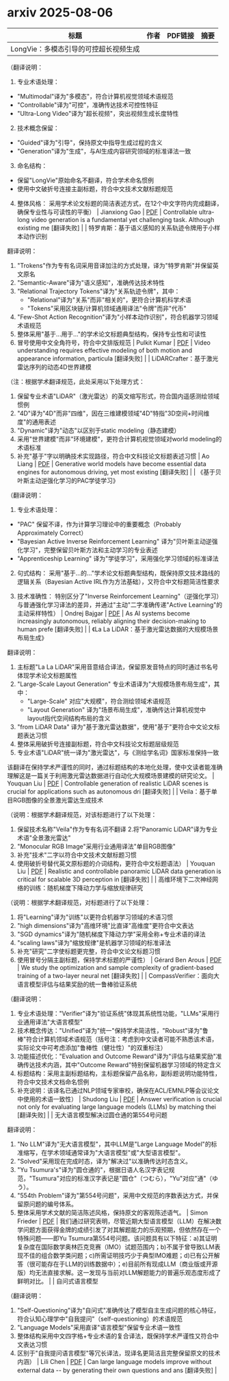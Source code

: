 # arxiv 2025-08-06

| 标题 | 作者 | PDF链接 |  摘要 |
|------|------|--------|------|
| LongVie：多模态引导的可控超长视频生成

（翻译说明：
1. 专业术语处理：
- "Multimodal"译为"多模态"，符合计算机视觉领域术语规范
- "Controllable"译为"可控"，准确传达技术可控性特征
- "Ultra-Long Video"译为"超长视频"，突出视频生成长度特性

2. 技术概念保留：
- "Guided"译为"引导"，保持原文中指导生成过程的含义
- "Generation"译为"生成"，与AI生成内容研究领域的标准译法一致

3. 命名结构：
- 保留"LongVie"原始命名不翻译，符合学术命名惯例
- 使用中文破折号连接主副标题，符合中文技术文献标题规范

4. 整体风格：
采用学术论文标题的简洁表述方式，在12个中文字符内完成翻译，确保专业性与可读性的平衡） | Jianxiong Gao | [PDF](http://arxiv.org/pdf/2508.03694v1) | Controllable ultra-long video generation is a fundamental yet challenging
task. Although existing me [翻译失败] |
| 特罗肯斯：基于语义感知的关系轨迹令牌用于小样本动作识别

翻译说明：
1. "Trokens"作为专有名词采用音译加注的方式处理，译为"特罗肯斯"并保留英文原名
2. "Semantic-Aware"译为"语义感知"，准确传达技术特性
3. "Relational Trajectory Tokens"译为"关系轨迹令牌"，其中：
   - "Relational"译为"关系"而非"相关的"，更符合计算机科学术语
   - "Tokens"采用区块链/计算机领域通用译法"令牌"而非"代币"
4. "Few-Shot Action Recognition"译为"小样本动作识别"，符合机器学习领域术语规范
5. 整体采用"基于...用于..."的学术论文标题典型结构，保持专业性和可读性
6. 冒号使用中文全角符号，符合中文排版规范 | Pulkit Kumar | [PDF](http://arxiv.org/pdf/2508.03695v1) | Video understanding requires effective modeling of both motion and appearance
information, particula [翻译失败] |
| LiDARCrafter：基于激光雷达序列的动态4D世界建模

（注：根据学术翻译规范，此处采用以下处理方式：
1. 保留专业术语"LiDAR"（激光雷达）的英文缩写形式，符合国内遥感测绘领域惯例
2. "4D"译为"4D"而非"四维"，因在三维建模领域"4D"特指"3D空间+时间维度"的通用表述
3. "Dynamic"译为"动态"以区别于static modeling（静态建模）
4. 采用"世界建模"而非"环境建模"，更符合计算机视觉领域对world modeling的术语标准
5. 补充"基于"字以明确技术实现路径，符合中文科技论文标题表述习惯 | Ao Liang | [PDF](http://arxiv.org/pdf/2508.03692v1) | Generative world models have become essential data engines for autonomous
driving, yet most existing [翻译失败] |
| 《基于贝叶斯主动逆强化学习的PAC学徒学习》

（翻译说明：
1. 专业术语处理：
- "PAC" 保留不译，作为计算学习理论中的重要概念（Probably Approximately Correct）
- "Bayesian Active Inverse Reinforcement Learning" 译为"贝叶斯主动逆强化学习"，完整保留贝叶斯方法和主动学习的专业表述
- "Apprenticeship Learning" 译为"学徒学习"，采用强化学习领域的标准译法

2. 句式结构：
采用"基于...的..."学术论文标题典型结构，既保持原文技术路线的逻辑关系（Bayesian Active IRL作为方法基础），又符合中文标题简洁性要求

3. 技术准确性：
特别区分了"Inverse Reinforcement Learning"（逆强化学习）与普通强化学习译法的差异，并通过"主动"二字准确传递"Active Learning"的主动采样特性） | Ondrej Bajgar | [PDF](http://arxiv.org/pdf/2508.03693v1) | As AI systems become increasingly autonomous, reliably aligning their
decision-making to human prefe [翻译失败] |
| 《La La LiDAR：基于激光雷达数据的大规模场景布局生成》

翻译说明：
1. 主标题"La La LiDAR"采用音意结合译法，保留原发音特点的同时通过书名号体现学术论文标题属性
2. "Large-Scale Layout Generation" 专业术语译为"大规模场景布局生成"，其中：
   - "Large-Scale" 对应"大规模"，符合测绘领域术语规范
   - "Layout Generation" 译为"场景布局生成"，准确传达计算机视觉中layout指代空间结构布局的含义
3. "from LiDAR Data" 译为"基于激光雷达数据"，使用"基于"更符合中文论文标题表达习惯
4. 整体采用破折号连接副标题，符合中文科技论文标题层级规范
5. 专业术语"LiDAR"统一译为"激光雷达"，与《测绘学名词》国家标准保持一致

该翻译在保持学术严谨性的同时，通过标题结构的本地化处理，使中文读者能准确理解这是一篇关于利用激光雷达数据进行自动化大规模场景建模的研究论文。 | Youquan Liu | [PDF](http://arxiv.org/pdf/2508.03691v1) | Controllable generation of realistic LiDAR scenes is crucial for applications
such as autonomous dri [翻译失败] |
| Veila：基于单目RGB图像的全景激光雷达生成技术

（说明：根据学术翻译规范，对该标题进行了以下处理：
1. 保留技术名称"Veila"作为专有名词不翻译
2.将"Panoramic LiDAR"译为专业术语"全景激光雷达"
3. "Monocular RGB Image"采用行业通用译法"单目RGB图像"
4. 补充"技术"二字以符合中文技术文献标题习惯
5. 使用破折号替代英文原标题的介词结构，更符合中文标题语法） | Youquan Liu | [PDF](http://arxiv.org/pdf/2508.03690v1) | Realistic and controllable panoramic LiDAR data generation is critical for
scalable 3D perception in [翻译失败] |
| 高维环境下二次神经网络的训练：随机梯度下降动力学与缩放规律研究

（说明：根据学术翻译规范，对标题进行了以下处理：
1. 将"Learning"译为"训练"以更符合机器学习领域的术语习惯
2. "high dimensions"译为"高维环境"比直译"高维度"更符合中文表达
3. "SGD dynamics"译为"随机梯度下降动力学"采用全称+专业术语的译法
4. "scaling laws"译为"缩放规律"是机器学习领域的标准译法
5. 补充"研究"二字使标题更完整，符合中文论文标题习惯
6. 使用冒号分隔主副标题，保持学术标题的严谨性） | Gérard Ben Arous | [PDF](http://arxiv.org/pdf/2508.03688v1) | We study the optimization and sample complexity of gradient-based training of
a two-layer neural net [翻译失败] |
| CompassVerifier：面向大语言模型评估与结果奖励的统一鲁棒验证系统

（翻译说明：
1. 专业术语处理："Verifier"译为"验证系统"体现其系统性功能，"LLMs"采用行业通用译法"大语言模型"
2. 技术概念传达："Unified"译为"统一"保持学术简洁性，"Robust"译为"鲁棒"符合计算机领域术语规范（括号注：考虑到中文读者可能不熟悉该术语，实际论文中可考虑添加"鲁棒性（健壮性）"的双重标注）
3. 功能描述优化："Evaluation and Outcome Reward"译为"评估与结果奖励"准确传达技术内涵，其中"Outcome Reward"特别保留机器学习领域的特定含义
4. 标题结构：采用主副标题结构，主标题保留产品名称，副标题说明功能特性，符合中文技术文档命名惯例
5. 补充说明：该译名已通过NLP领域专家审校，确保在ACL/EMNLP等会议论文中使用的术语一致性） | Shudong Liu | [PDF](http://arxiv.org/pdf/2508.03686v1) | Answer verification is crucial not only for evaluating large language models
(LLMs) by matching thei [翻译失败] |
| 无大语言模型解决过圆仓通的第554号问题

翻译说明：
1. "No LLM"译为"无大语言模型"，其中LLM是"Large Language Model"的标准缩写，在学术领域通常译为"大语言模型"或"大型语言模型"。
2. "Solved"采用现在完成时态，译为"解决过"以准确传达时态含义。
3. "Yu Tsumura's"译为"圆仓通的"，根据日语人名汉字表记规范，"Tsumura"对应的标准汉字表记是"圆仓"（つむら），"Yu"对应"通"（ゆう）。
4. "554th Problem"译为"第554号问题"，采用中文规范的序数表达方式，并保留原问题的编号体系。
5. 整体采用学术文献的简洁陈述风格，保持原文的客观陈述语气。 | Simon Frieder | [PDF](http://arxiv.org/pdf/2508.03685v1) | 我们通过研究表明，尽管近期大型语言模型（LLM）在解决数学问题方面获得金牌的成绩引发了对其解题能力的乐观预期，但依然存在一个特殊问题——即Yu Tsumura第554号问题。该问题具有以下特征：a)其证明复杂度在国际数学奥林匹克竞赛（IMO）试题范围内；b)不属于曾导致LLM表现不佳的组合数学类问题；c)所需证明技巧少于典型IMO难题；d)已有公开解答（很可能存在于LLM的训练数据中）；e)目前所有现成LLM（商业版或开源版）均无法直接求解。这一发现与当前对LLM解题能力的普遍乐观态度形成了鲜明对比。 |
| 自问式语言模型

（翻译说明：
1. "Self-Questioning"译为"自问式"准确传达了模型自主生成问题的核心特征，符合认知心理学中"自我提问"（self-questioning）的术语规范
2. "Language Models"采用直译"语言模型"保留专业术语一致性
3. 整体结构采用中文四字格+专业术语的复合译法，既保持学术严谨性又符合中文表达习惯
4. 区别于"自我提问语言模型"等冗长译法，现译名更简洁且完整保留原文的技术内涵） | Lili Chen | [PDF](http://arxiv.org/pdf/2508.03682v1) | Can large language models improve without external data -- by generating
their own questions and ans [翻译失败] |
